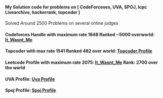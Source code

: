 #### My Solution code for problems on [ CodeForceses, UVA, SPOJ, Icpc Livearchive, hackerrank, topcoder ]
Solved Around 2500 Problems on several online judges
<h4>Codeforces Handle with maximum rate 1848 Ranked ~5000 overworld:  <a href="https://codeforces.com/profile/It_Wasnt_Me">It_Wasnt_Me</a></h4>
<h4>Topcoder with max rate 1541 Ranked 482 over world: <a href="https://www.topcoder.com/members/it_wasnt_me/details/?track=DATA_SCIENCE&subTrack=SRM">Topcoder Profile</a></h4>
<h4>Leetcode Profile with maximum rate 2075:  <a href="https://leetcode.com/it_wasnt_me">It_Wasnt_Me</a> Rank: 2700 over the world</h4>
<h4>UVA Profile:  <a href="https://uhunt.onlinejudge.org/id/977632">Uva Profile</a></h4>
<h4>Spoj Profile: <a href="https://www.spoj.com/users/oaik/">Spoj Profile</a></h4>


